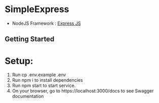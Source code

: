 # SimpleExpress
- NodeJS Framework : <a href="http://expressjs.com/">Express JS</a>

## Getting Started

# Setup: 
1. Run cp .env.example .env 
2. Run npm i to install dependencies
3. Run npm start to start service.
4. On your browser, go to https://localhost:3000/docs to see Swagger documentation
